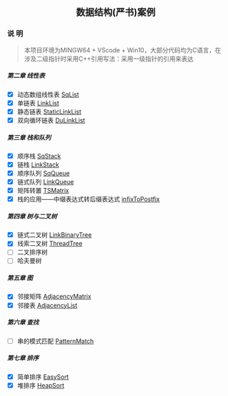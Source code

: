 <h2 align="center">数据结构(严书)案例</h2>

### 说 明
> 本项目环境为MINGW64 + VScode + Win10，大部分代码均为C语言，在涉及二级指针时采用C++引用写法：采用一级指针的引用来表达

##### 第二章 线性表
- [x] 动态数组线性表 [SqList](LinearTable/SqList.cpp) 
- [x] 单链表 [LinkList](LinearTable/LinkList.cpp)
- [x] 静态链表 [StaticLinkList](LinearTable/StaticLinkList.cpp)
- [x] 双向循环链表 [DuLinkList](LinearTable/DuLinkList.cpp)

##### 第三章 栈和队列
- [x] 顺序栈 [SqStack](StackAndQueue/SqStack.cpp)
- [x] 链栈 [LinkStack](StackAndQueue/LinkStack.cpp)
- [x] 顺序队列 [SqQueue](StackAndQueue/SqQueue.cpp)
- [x] 链式队列 [LinkQueue](StackAndQueue/LinkQueue.cpp)
- [x] 矩阵转置 [TSMatrix](StackAndQueue/TSMatrix.cpp)
- [x] 栈的应用——中缀表达式转后缀表达式 [infixToPostfix](StackAndQueue/infixToPostfix.cpp)

##### 第四章 树与二叉树
- [x] 链式二叉树 [LinkBinaryTree](TreeAndBinaryTree/LinkBinaryTree.cpp)
- [x] 线索二叉树 [ThreadTree](TreeAndBinaryTree/ThreadTree.cpp)
- [ ] 二叉排序树
- [ ] 哈夫曼树

##### 第五章 图
- [x] 邻接矩阵 [AdjacencyMatrix](Graph/AdjacencyMatrix.cpp)
- [x] 邻接表 [AdjacencyList](Graph/AdjacencyList.cpp)

##### 第六章 查找
- [ ] 串的模式匹配 [PatternMatch](Search/PatternMatch.cpp)

##### 第七章 排序
- [x] 简单排序 [EasySort](Sort/EasySort.cpp)
- [x] 堆排序 [HeapSort](Sort/HeapSort.cpp)